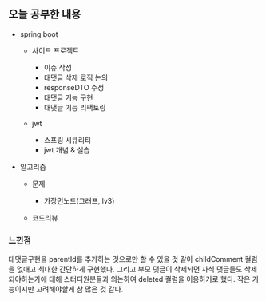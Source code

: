 ## 오늘 공부한 내용

- spring boot
    - 사이드 프로젝트
        - 이슈 작성
        - 대댓글 삭제 로직 논의
        - responseDTO 수정
        - 대댓글 기능 구현
        - 대댓글 기능 리팩토링

    - jwt
        - 스프링 시큐리티
        - jwt 개념 & 실습

- 알고리즘
    - 문제
        - 가장먼노드(그래프, lv3)

    - 코드리뷰



### 느낀점

대댓글구현을 parentId를 추가하는 것으로만 할 수 있을 것 같아 childComment 컬럼을 없애고 최대한 간단하게 구현했다. 그리고 부모 댓글이 삭제되면 자식 댓글들도 삭제되야하는가에 대해 스터디원분들과 의논하여 deleted 컬럼을 이용하기로 했다. 작은 기능이지만 고려해야할게 참 많은 것 같다. 
